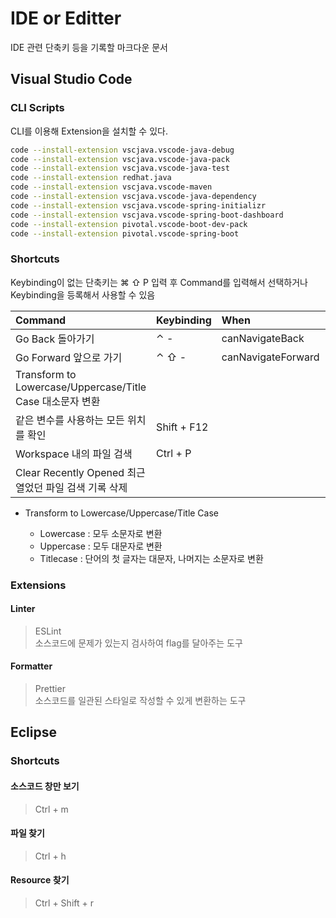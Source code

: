 # IDE or Editter

IDE 관련 단축키 등을 기록할 마크다운 문서

## Visual Studio Code

### CLI Scripts

CLI를 이용해 Extension을 설치할 수 있다.

```bash
code --install-extension vscjava.vscode-java-debug
code --install-extension vscjava.vscode-java-pack
code --install-extension vscjava.vscode-java-test
code --install-extension redhat.java
code --install-extension vscjava.vscode-maven
code --install-extension vscjava.vscode-java-dependency
code --install-extension vscjava.vscode-spring-initializr
code --install-extension vscjava.vscode-spring-boot-dashboard
code --install-extension pivotal.vscode-boot-dev-pack
code --install-extension pivotal.vscode-spring-boot
```

### Shortcuts

Keybinding이 없는 단축키는 ⌘ ⇧ P 입력 후 Command를 입력해서 선택하거나  
Keybinding을 등록해서 사용할 수 있음

| Command                                                   | Keybinding | When               | source |
| :-------------------------------------------------------- | :--------- | :----------------- | :----- |
| Go Back 돌아가기                                          | ⌃ -        | canNavigateBack    | System |
| Go Forward 앞으로 가기                                    | ⌃ ⇧ -      | canNavigateForward | System |
| Transform to Lowercase/Uppercase/Title Case 대소문자 변환 |            |                    | System |
| 같은 변수를 사용하는 모든 위치를 확인 | Shift + F12 |                    | System |
| Workspace 내의 파일 검색 | Ctrl + P |                    | System |
| Clear Recently Opened 최근 열었던 파일 검색 기록 삭제 | |                    | System |

- Transform to Lowercase/Uppercase/Title Case

  - Lowercase : 모두 소문자로 변환
  - Uppercase : 모두 대문자로 변환
  - Titlecase : 단어의 첫 글자는 대문자, 나머지는 소문자로 변환

### Extensions

#### Linter

> ESLint  
> 소스코드에 문제가 있는지 검사하여 flag를 달아주는 도구

#### Formatter

> Prettier  
> 소스코드를 일관된 스타일로 작성할 수 있게 변환하는 도구

## Eclipse

### Shortcuts

#### 소스코드 창만 보기

> Ctrl + m

#### 파일 찾기

> Ctrl + h

#### Resource 찾기

> Ctrl + Shift + r
